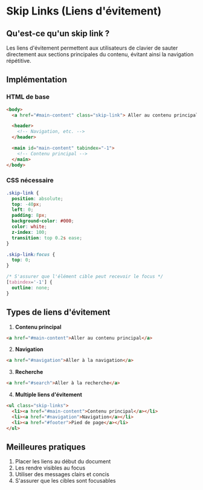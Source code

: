# Skip Links (Liens d'évitement)

## Qu'est-ce qu'un skip link ?

Les liens d'évitement permettent aux utilisateurs de clavier de sauter directement aux sections principales du contenu, évitant ainsi la navigation répétitive.

## Implémentation

### HTML de base

```html
<body>
  <a href="#main-content" class="skip-link"> Aller au contenu principal </a>

  <header>
    <!-- Navigation, etc. -->
  </header>

  <main id="main-content" tabindex="-1">
    <!-- Contenu principal -->
  </main>
</body>
```

### CSS nécessaire

```css
.skip-link {
  position: absolute;
  top: -40px;
  left: 0;
  padding: 8px;
  background-color: #000;
  color: white;
  z-index: 100;
  transition: top 0.2s ease;
}

.skip-link:focus {
  top: 0;
}

/* S'assurer que l'élément cible peut recevoir le focus */
[tabindex='-1'] {
  outline: none;
}
```

## Types de liens d'évitement

1. **Contenu principal**

```html
<a href="#main-content">Aller au contenu principal</a>
```

2. **Navigation**

```html
<a href="#navigation">Aller à la navigation</a>
```

3. **Recherche**

```html
<a href="#search">Aller à la recherche</a>
```

4. **Multiple liens d'évitement**

```html
<ul class="skip-links">
  <li><a href="#main-content">Contenu principal</a></li>
  <li><a href="#navigation">Navigation</a></li>
  <li><a href="#footer">Pied de page</a></li>
</ul>
```

## Meilleures pratiques

1. Placer les liens au début du document
2. Les rendre visibles au focus
3. Utiliser des messages clairs et concis
4. S'assurer que les cibles sont focusables
